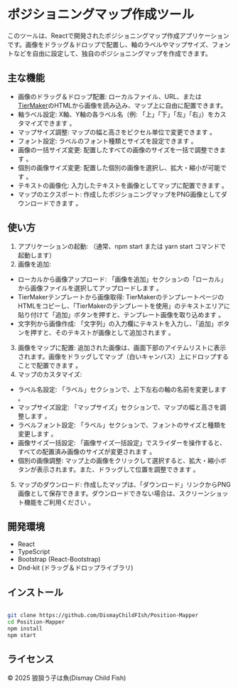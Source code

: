 # ポジショニングマップ作成ツール
このツールは、Reactで開発されたポジショニングマップ作成アプリケーションです。画像をドラッグ＆ドロップで配置し、軸のラベルやマップサイズ、フォントなどを自由に設定して、独自のポジショニングマップを作成できます。

## 主な機能
- 画像のドラッグ＆ドロップ配置: ローカルファイル、URL、または[TierMaker](https://tiermaker.com/)のHTMLから画像を読み込み、マップ上に自由に配置できます。
- 軸ラベル設定: X軸、Y軸の各ラベル名（例: 「上」「下」「左」「右」）をカスタマイズできます 。
- マップサイズ調整: マップの幅と高さをピクセル単位で変更できます 。
- フォント設定: ラベルのフォント種類とサイズを設定できます 。
- 画像の一括サイズ変更: 配置したすべての画像のサイズを一括で調整できます 。
- 個別の画像サイズ変更: 配置した個別の画像を選択し、拡大・縮小が可能です 。
- テキストの画像化: 入力したテキストを画像としてマップに配置できます 。
- マップのエクスポート: 作成したポジショニングマップをPNG画像としてダウンロードできます 。

## 使い方
1. アプリケーションの起動: （通常、npm start または yarn start コマンドで起動します）
2. 画像を追加:
- ローカルから画像アップロード: 「画像を追加」セクションの「ローカル」から画像ファイルを選択してアップロードします 。
- TierMakerテンプレートから画像取得: TierMakerのテンプレートページのHTMLをコピーし、「TierMakerのテンプレートを使用」のテキストエリアに貼り付けて「追加」ボタンを押すと、テンプレート画像を取り込めます 。
- 文字列から画像作成: 「文字列」の入力欄にテキストを入力し、「追加」ボタンを押すと、そのテキストが画像として追加されます 。
3. 画像をマップに配置: 追加された画像は、画面下部のアイテムリストに表示されます。画像をドラッグしてマップ（白いキャンバス）上にドロップすることで配置できます 。
4. マップのカスタマイズ:
- ラベル名設定: 「ラベル」セクションで、上下左右の軸の名前を変更します 。
- マップサイズ設定: 「マップサイズ」セクションで、マップの幅と高さを調整します 。
- ラベルフォント設定: 「ラベル」セクションで、フォントのサイズと種類を変更します 。
- 画像サイズ一括設定: 「画像サイズ一括設定」でスライダーを操作すると、すべての配置済み画像のサイズが変更されます 。
- 個別の画像調整: マップ上の画像をクリックして選択すると、拡大・縮小ボタンが表示されます。また、ドラッグして位置を調整できます 。
5. マップのダウンロード: 作成したマップは、「ダウンロード」リンクからPNG画像として保存できます。ダウンロードできない場合は、スクリーンショット機能をご利用ください 。

## 開発環境
- React
- TypeScript
- Bootstrap (React-Bootstrap)
- Dnd-kit (ドラッグ＆ドロップライブラリ)

## インストール
```Bash

git clone https://github.com/DismayChildFIsh/Position-Mapper
cd Position-Mapper
npm install
npm start
```

## ライセンス
© 2025 狼狽う子は魚(Dismay Child Fish) 
